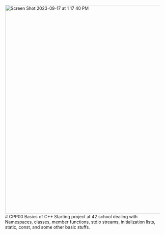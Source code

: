 <img width="680" alt="Screen Shot 2023-09-17 at 1 17 40 PM" src="https://github.com/bsanjok/CPP00/assets/32704316/1d85cf4f-0530-4fbe-8a67-c0a0b0a44716">
# CPP00 Basics of C++ 
Starting project at 42 school dealing with Namespaces, classes, member functions, stdio streams, initialization lists, static, const, and some other basic stuffs.
